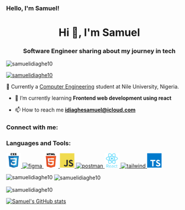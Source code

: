 <!-- Level !: Simple bio and stats -->

### Hello, I'm Samuel!




<!-- Github Stats --->

<h1 align="center">Hi 👋, I'm Samuel</h1>
<h3 align="center">Software Engineer sharing about my journey in tech</h3>

<p align="left"> <img src="https://komarev.com/ghpvc/?username=samuelidiaghe10&label=Profile%20views&color=0e75b6&style=flat" alt="samuelidiaghe10" /> </p>

<p align="left"> <a href="https://github.com/ryo-ma/github-profile-trophy"><img src="https://github-profile-trophy.vercel.app/?username=samuelidiaghe10" alt="samuelidiaghe10" /></a> </p>

🏫 Currently a [Computer Engineering](https://www.nileuniversity.edu.ng/courses/beng-computer-engineering/) student at Nile University, Nigeria. <br/>


- 🌱 I’m currently learning **Frontend web development using react**

- 📫 How to reach me **idiaghesamuel@icloud.com**

<h3 align="left">Connect with me:</h3>
<p align="left">
</p>

<h3 align="left">Languages and Tools:</h3>
<p align="left"> <a href="https://www.w3schools.com/css/" target="_blank" rel="noreferrer"> <img src="https://raw.githubusercontent.com/devicons/devicon/master/icons/css3/css3-original-wordmark.svg" alt="css3" width="40" height="40"/> </a> <a href="https://www.figma.com/" target="_blank" rel="noreferrer"> <img src="https://www.vectorlogo.zone/logos/figma/figma-icon.svg" alt="figma" width="40" height="40"/> </a> <a href="https://www.w3.org/html/" target="_blank" rel="noreferrer"> <img src="https://raw.githubusercontent.com/devicons/devicon/master/icons/html5/html5-original-wordmark.svg" alt="html5" width="40" height="40"/> </a> <a href="https://developer.mozilla.org/en-US/docs/Web/JavaScript" target="_blank" rel="noreferrer"> <img src="https://raw.githubusercontent.com/devicons/devicon/master/icons/javascript/javascript-original.svg" alt="javascript" width="40" height="40"/> </a> <a href="https://postman.com" target="_blank" rel="noreferrer"> <img src="https://www.vectorlogo.zone/logos/getpostman/getpostman-icon.svg" alt="postman" width="40" height="40"/> </a> <a href="https://reactjs.org/" target="_blank" rel="noreferrer"> <img src="https://raw.githubusercontent.com/devicons/devicon/master/icons/react/react-original-wordmark.svg" alt="react" width="40" height="40"/> </a> <a href="https://tailwindcss.com/" target="_blank" rel="noreferrer"> <img src="https://www.vectorlogo.zone/logos/tailwindcss/tailwindcss-icon.svg" alt="tailwind" width="40" height="40"/> </a> <a href="https://www.typescriptlang.org/" target="_blank" rel="noreferrer"> <img src="https://raw.githubusercontent.com/devicons/devicon/master/icons/typescript/typescript-original.svg" alt="typescript" width="40" height="40"/> </a> </p>

<p><img align="left" src="https://github-readme-stats.vercel.app/api/top-langs?username=samuelidiaghe10&show_icons=true&locale=en&layout=compact" alt="samuelidiaghe10" /></p>

<p>&nbsp;<img align="center" src="https://github-readme-stats.vercel.app/api?username=samuelidiaghe10&show_icons=true&locale=en" alt="samuelidiaghe10" /></p>

<p><img align="center" src="https://github-readme-streak-stats.herokuapp.com/?user=samuelidiaghe10&" alt="samuelidiaghe10" /></p>




[![Samuel's GitHub stats](https://github-readme-stats.vercel.app/api?username=samuelidiaghe10)](https://github.com/samuelidiaghe10/github-readme-stats)

